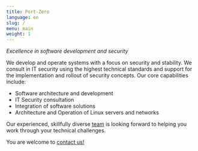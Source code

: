 ```yaml
---
title: Port-Zero
language: en
slug: /
menu: main
weight: 1
---
```


*Excellence in software development and security*

We develop and operate systems with a focus on security and stability. We consult in IT security using the highest technical standards and support for the implementation and rollout of security concepts. Our core capabilities include:

* Software architecture and development
* IT Security consultation
* Integration of software solutions
* Architecture and Operation of Linux servers and networks

Our experienced, skillfully diverse [team](/team/) is looking forward to helping you work through your technical challenges.

You are welcome to [contact us!](/contact/)

